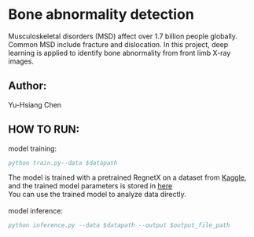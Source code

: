 # Bone abnormality detection
Musculoskeletal disorders (MSD) affect over 1.7 billion people globally. Common MSD include fracture and dislocation. In this project, deep learning is applied to identify bone abnormality from front limb X-ray images. 

## Author:
Yu-Hsiang Chen

## HOW TO RUN:
model training: 
```bibtex
python train.py--data $datapath
```
The model is trained with a pretrained RegnetX on a dataset from [Kaggle](https://www.kaggle.com/competitions/bone-abnormality-classification/overview), and the trained model parameters is stored in [here](https://drive.google.com/drive/folders/1frqpYjMYvr7ft8FJFt9NTP_kQ7BKx9bk?usp=sharing) <br>
You can use the trained model to analyze data directly.<br><br>
model inference: <br>
```bibtex
python inference.py --data $datapath --output $output_file_path
```
